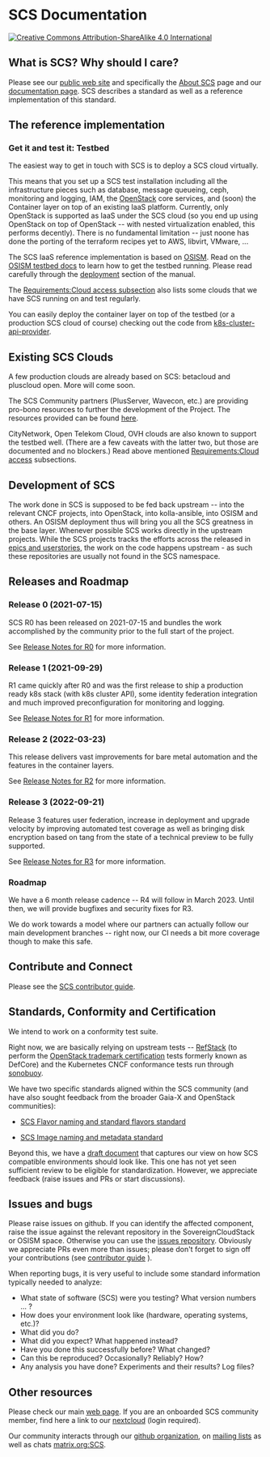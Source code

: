 # SCS Documentation

[![Creative Commons Attribution-ShareAlike 4.0 International](https://licensebuttons.net/l/by-sa/4.0/88x31.png)](http://creativecommons.org/licenses/by-sa/4.0/)

## What is SCS? Why should I care?

Please see our [public web site](https://scs.community/) and specifically
the [About SCS](https://scs.community/About/) page and our [documentation page](https://docs.scs.community/).
SCS describes a standard as well as a reference implementation of this standard.

## The reference implementation

### Get it and test it: Testbed

The easiest way to get in touch with SCS is to deploy a SCS cloud virtually.

This means that you set up a SCS test installation including all the infrastructure
pieces such as database, message queueing, ceph, monitoring and logging, IAM, the
[OpenStack](https://openstack.org/) core services, and (soon) the Container layer
on top of an existing
IaaS platform. Currently, only OpenStack is supported as IaaS under the SCS cloud
(so you end up using OpenStack on top of OpenStack -- with nested virtualization
enabled, this performs decently). There is no fundamental limitation -- just
noone has done the porting of the terraform recipes yet to AWS, libvirt,
VMware, ...

The SCS IaaS reference implementation is based on [OSISM](https://osism.tech/). Read on the
[OSISM testbed docs](https://docs.osism.de/testbed/) to learn how to get the
testbed running. Please read carefully through the
[deployment](https://docs.osism.de/testbed/deployment.html) section of the
manual.

The [Requirements:Cloud access subsection](https://docs.osism.de/testbed/deployment.html#cloud-access) also lists some clouds that we have
SCS running on and test regularly.

You can easily deploy the container layer on top of the testbed (or a production
SCS cloud of course) checking out the code from
[k8s-cluster-api-provider](https://github.com/SovereignCloudStack/k8s-cluster-api-provider/).

## Existing SCS Clouds

A few production clouds are already based on SCS: betacloud and pluscloud open.
More will come soon.

The SCS Community partners (PlusServer, Wavecon, etc.) are providing pro-bono
resources to further the development of the Project. The resources provided can
be found [here](community/contribute/cloud-resources/cloud-resources.md).

CityNetwork, Open Telekom Cloud, OVH clouds are also known to support the
testbed well. (There are a few caveats with the latter two, but those are
documented and no blockers.) Read above mentioned
[Requirements:Cloud access](https://docs.osism.de/testbed/deployment.html#cloud-access)
subsections.

## Development of SCS

The work done in SCS is supposed to be fed back upstream -- into the relevant
CNCF projects, into OpenStack, into kolla-ansible, into OSISM and others.
An OSISM deployment thus will bring you all the SCS greatness in the base
layer.
Whenever possible SCS works directly in the upstream projects. While the SCS
projects tracks the efforts across the released in [epics and userstories](https://github.com/orgs/SovereignCloudStack/projects/6),
the work on the code happens upstream - as such these repositories are usually
not found in the SCS namespace.

## Releases and Roadmap

### Release 0 (2021-07-15)

SCS R0 has been released on 2021-07-15 and bundles the work
accomplished by the community prior to the full start of the project.

See [Release Notes for R0](https://github.com/SovereignCloudStack/release-notes/blob/main/Release0.md) for more information.

### Release 1 (2021-09-29)

R1 came quickly after R0 and was the first release to ship a production ready k8s stack
(with k8s cluster API), some identity federation integration and much improved
preconfiguration for monitoring and logging.

See [Release Notes for R1](https://github.com/SovereignCloudStack/release-notes/blob/main/Release1.md) for more information.

### Release 2 (2022-03-23)

This release delivers vast improvements for bare metal automation
and the features in the container layers.

See [Release Notes for R2](https://github.com/SovereignCloudStack/release-notes/blob/main/Release2.md) for more information.

### Release 3 (2022-09-21)

Release 3 features user federation, increase in deployment and upgrade
velocity by improving automated test coverage as well as bringing disk encryption
based on tang from the state of a technical preview to be fully supported.

See [Release Notes for R3](https://github.com/SovereignCloudStack/release-notes/blob/main/Release3.md) for more information.

### Roadmap

We have a 6 month release cadence -- R4 will follow in March 2023.
Until then, we will provide bugfixes and security fixes for R3.

We do work towards a model where our partners can actually follow our main
development branches -- right now, our CI needs a bit more coverage though
to make this safe.

## Contribute and Connect

Please see the [SCS contributor guide](https://scs.community/docs/contributor/).

## Standards, Conformity and Certification

We intend to work on a conformity test suite.

Right now, we are basically relying on upstream tests --
[RefStack](https://refstack.openstack.org/) (to perform
the [OpenStack trademark certification](https://refstack.openstack.org/#/guidelines)
tests formerly known as DefCore) and the Kubernetes CNCF conformance tests run through
[sonobuoy](https://sonobuoy.io/).

We have two specific standards aligned within the SCS community (and have also
sought feedback from the broader Gaia-X and OpenStack communities):

- [SCS Flavor naming and standard flavors standard](https://github.com/SovereignCloudStack/standards/blob/main/Design-Docs/flavor-naming.md)

- [SCS Image naming and metadata standard](https://github.com/SovereignCloudStack/standards/blob/main/Design-Docs/Image-Properties-Spec.md)

Beyond this, we have a [draft document](https://github.com/SovereignCloudStack/standards/blob/main/Design-Docs/SCS-Spec.md) that captures our
view on how SCS compatible environments should look like. This one has not yet
seen sufficient review to be eligible for standardization. However, we appreciate
feedback (raise issues and PRs or start discussions).

## Issues and bugs

Please raise issues on github. If you can identify the affected component,
raise the issue against the relevant repository in the SovereignCloudStack
or OSISM space. Otherwise you can use
the [issues repository](https://github.com/SovereignCloudStack/issues).
Obviously we appreciate PRs even more than issues;
please don't forget to sign off your contributions (see
[contributor guide](https://scs.community/docs/contributor/) ).

When reporting bugs, it is very useful to include some standard information
typically needed to analyze:

- What state of software (SCS) were you testing? What version numbers ... ?
- How does your environment look like (hardware, operating systems, etc.)?
- What did you do?
- What did you expect? What happened instead?
- Have you done this successfully before? What changed?
- Can this be reproduced? Occasionally? Reliably? How?
- Any analysis you have done? Experiments and their results? Log files?

## Other resources

Please check our main [web page](https://scs.community/).
If you are an onboarded SCS community member, find here a link to our
[nextcloud](https://scs.sovereignit.de/) (login required).

Our community interacts through our [github organization](https://github.com/sovereignCloudStack/),
on [mailing lists](https://scs.sovereignit.de/mailman3/postorius/lists/) as well as
chats [matrix.org:SCS](scs-general:matrix.org).
